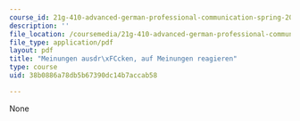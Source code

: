 ```yaml
---
course_id: 21g-410-advanced-german-professional-communication-spring-2017
description: ''
file_location: /coursemedia/21g-410-advanced-german-professional-communication-spring-2017/38b0886a78db5b67390dc14b7accab58_21G_410s17_W11_M32.pdf
file_type: application/pdf
layout: pdf
title: "Meinungen ausdr\xFCcken, auf Meinungen reagieren"
type: course
uid: 38b0886a78db5b67390dc14b7accab58

---
```

None